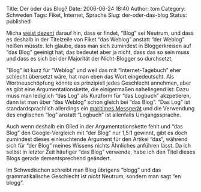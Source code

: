 Title: Der oder das Blog?
Date: 2006-06-24 18:40
Author: tom
Category: Schweden
Tags: Fiket, Internet, Sprache
Slug: der-oder-das-blog
Status: published

Micha [weist
dezent](http://weblog.micha-schmidt.net/index.php/2006/06/23/mittsommer/)
darauf hin, dass er findet, “Blog” sei Neutrum, und dass es deshalb in
der Titelzeile von Fiket “das Weblog” anstatt “der Weblog” heißen
müsste. Ich glaube, dass man sich zumindest in Bloggerkreisen auf “das
Blog” geeinigt hat; das bedeutet aber ja nicht, dass das so sein muss
und dass es sich bei der Majorität der Nicht-Blogger so durchsetzt.

“Blog” ist kurz für “Weblog” und weil das mit “Internet-Tagebuch” eher
schlecht übersetzt wäre, hat man eben das Wort eingedeutscht. Als
Wortneuschöpfung könnte es prinzipiell jedes Geschlecht annehmen, aber
es gibt eine Argumentationskette, die einigermaßen naheliegend ist: Dazu
muss man lediglich “das Log” als Kurzform für “das Logbuch” akzpetieren,
dann ist man über “das Weblog” schon gleich bei “das Blog”. “Das Log”
ist standardsprachlich allerdings ein [maritimes
Messgerät](http://de.wikipedia.org/wiki/Log_%28Messger%C3%A4t%29) und
die Verwendung des englischen “log” anstatt “Logbuch” ist allenfalls
Umgangssprache.

Auch wenn deshalb ein Glied in der Argumentationskette fehlt und “das
Blog” den Google-Vergleich mit “der Blog” nur 1,5:1 gewinnt, gibt es
doch zumindest dieses einleuchtende Argument für den Artikel “das”,
während sich für “der Blog” meines Wissens nichts Ähnliches anführen
lässt. Da ich selbst in letzter Zeit häufiger “das Blog” verwende, habe
ich den Titel dieses Blogs gerade dementsprechend geändert.

Im Schwedischen schreibt man Blog übrigens “blogg” und das
grammatikalische Geschlecht ist *nicht* Neutrum, sondern man sagt “en
blogg”.

